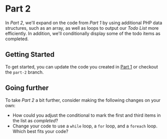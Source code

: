 # Part 2

In *Part 2*, we'll expand on the code from *Part 1* by using additional PHP data structures, such as an array, as well as loops to output our *Todo List* more efficiently. In addition, we'll conditionally display some of the todo items as completed.

## Getting Started
To get started, you can update the code you created in [Part 1](https://github.com/CodeLouisville/php-class-project/tree/master/docs/Part-1.md) or checkout the `part-2` branch.

## Going further
To take *Part 2* a bit further, consider making the following changes on your own:

- How could you adjust the conditional to mark the first and third items in the list as *completed*?
- Change your code to use a `while` loop, a `for` loop, and a `foreach` loop. Which best fits your code?